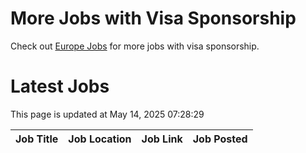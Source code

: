 # More Jobs with Visa Sponsorship

Check out [Europe Jobs](https://github.com/sureshparimi/europejobs#latest-jobs) for more jobs with visa sponsorship.

# Latest Jobs

This page is updated at May 14, 2025 07:28:29

| Job Title | Job Location | Job Link | Job Posted |
| --- | --- | --- | --- |
